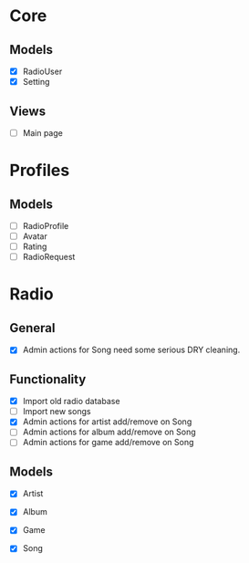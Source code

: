 # Core

## Models
- [x] RadioUser
- [x] Setting

## Views
- [ ] Main page

# Profiles

## Models
- [ ] RadioProfile
- [ ] Avatar
- [ ] Rating
- [ ] RadioRequest

# Radio

## General
- [x] Admin actions for Song need some serious DRY cleaning.

## Functionality
- [x] Import old radio database
- [ ] Import new songs
- [x] Admin actions for artist add/remove on Song
- [ ] Admin actions for album add/remove on Song
- [ ] Admin actions for game add/remove on Song

## Models
- [x] Artist
- [x] Album
- [x] Game
- [x] Song

